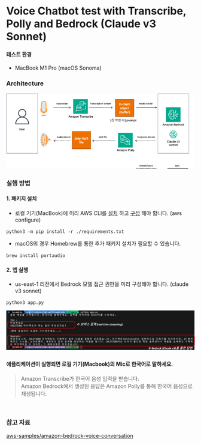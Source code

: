 # Voice Chatbot test with Transcribe, Polly and Bedrock (Claude v3 Sonnet)

#### 테스트 환경
- MacBook M1 Pro (macOS Sonoma)


### Architecture 
![test-architecture](./img/test-architecture.png)

### 실행 방법

#### 1. 패키지 설치
- 로컬 기기(MacBook)에 미리 AWS CLI를 [설치](https://docs.aws.amazon.com/cli/latest/userguide/getting-started-install.html) 하고 [구성](https://docs.aws.amazon.com/ko_kr/cli/latest/userguide/getting-started-quickstart.html) 해야 합니다. (aws configure)
```
python3 -m pip install -r ./requirements.txt
```
 
- macOS의 경우 Homebrew를 통한 추가 패키지 설치가 필요할 수 있습니다.
```
brew install portaudio
```

#### 2. 앱 실행
- us-east-1 리전에서 Bedrock 모델 접근 권한을 미리 구성해야 합니다. (claude v3 sonnet)
```
python3 app.py
```

![result1](./img/result1.png)

#### 애플리케이션이 실행되면 로컬 기기(Macbook)의 Mic로 한국어로 말하세요.
> Amazon Transcribe가 한국어 음성 입력을 받습니다. <br>
> Amazon Bedrock에서 생성된 응답은 Amazon Polly를 통해 한국어 음성으로 재생됩니다. 


<br>


### 참고 자료
[aws-samples/amazon-bedrock-voice-conversation](https://github.com/aws-samples/amazon-bedrock-voice-conversation)